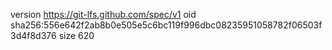 version https://git-lfs.github.com/spec/v1
oid sha256:556e642f2ab8b0e505e5c6bc119f996dbc08235951058782f06503f3d4f8d376
size 620
